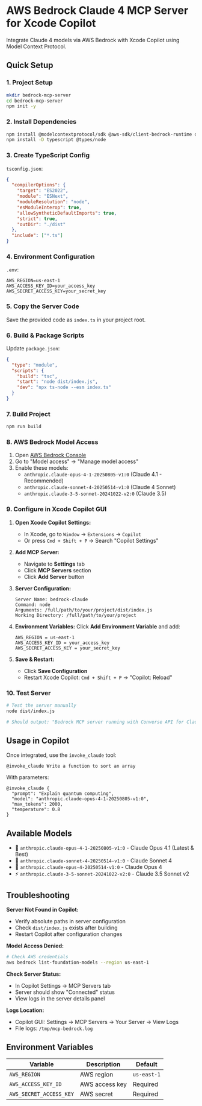 # AWS Bedrock Claude 4 MCP Server for Xcode Copilot

Integrate Claude 4 models via AWS Bedrock with Xcode Copilot using Model Context Protocol.

## Quick Setup

### 1. Project Setup
```bash
mkdir bedrock-mcp-server
cd bedrock-mcp-server
npm init -y
```

### 2. Install Dependencies
```bash
npm install @modelcontextprotocol/sdk @aws-sdk/client-bedrock-runtime dotenv
npm install -D typescript @types/node
```

### 3. Create TypeScript Config
`tsconfig.json`:
```json
{
  "compilerOptions": {
    "target": "ES2022",
    "module": "ESNext",
    "moduleResolution": "node",
    "esModuleInterop": true,
    "allowSyntheticDefaultImports": true,
    "strict": true,
    "outDir": "./dist"
  },
  "include": ["*.ts"]
}
```

### 4. Environment Configuration
`.env`:
```env
AWS_REGION=us-east-1
AWS_ACCESS_KEY_ID=your_access_key
AWS_SECRET_ACCESS_KEY=your_secret_key
```

### 5. Copy the Server Code
Save the provided code as `index.ts` in your project root.

### 6. Build & Package Scripts
Update `package.json`:
```json
{
  "type": "module",
  "scripts": {
    "build": "tsc",
    "start": "node dist/index.js",
    "dev": "npx ts-node --esm index.ts"
  }
}
```

### 7. Build Project
```bash
npm run build
```

### 8. AWS Bedrock Model Access
1. Open [AWS Bedrock Console](https://console.aws.amazon.com/bedrock/)
2. Go to "Model access" → "Manage model access"
3. Enable these models:
   - `anthropic.claude-opus-4-1-20250805-v1:0` (Claude 4.1 - Recommended)
   - `anthropic.claude-sonnet-4-20250514-v1:0` (Claude 4 Sonnet)
   - `anthropic.claude-3-5-sonnet-20241022-v2:0` (Claude 3.5)

### 9. Configure in Xcode Copilot GUI

1. **Open Xcode Copilot Settings:**
   - In Xcode, go to `Window` → `Extensions` → `Copilot`
   - Or press `Cmd + Shift + P` → Search "Copilot Settings"

2. **Add MCP Server:**
   - Navigate to **Settings** tab
   - Click **MCP Servers** section
   - Click **Add Server** button

3. **Server Configuration:**
   ```
   Server Name: bedrock-claude
   Command: node
   Arguments: /full/path/to/your/project/dist/index.js
   Working Directory: /full/path/to/your/project
   ```

4. **Environment Variables:**
   Click **Add Environment Variable** and add:
   ```
   AWS_REGION = us-east-1
   AWS_ACCESS_KEY_ID = your_access_key
   AWS_SECRET_ACCESS_KEY = your_secret_key
   ```

5. **Save & Restart:**
   - Click **Save Configuration**
   - Restart Xcode Copilot: `Cmd + Shift + P` → "Copilot: Reload"

### 10. Test Server
```bash
# Test the server manually
node dist/index.js

# Should output: "Bedrock MCP server running with Converse API for Claude 4 support"
```

## Usage in Copilot

Once integrated, use the `invoke_claude` tool:

```
@invoke_claude Write a function to sort an array
```

With parameters:
```
@invoke_claude {
  "prompt": "Explain quantum computing", 
  "model": "anthropic.claude-opus-4-1-20250805-v1:0",
  "max_tokens": 2000,
  "temperature": 0.8
}
```

## Available Models
- 🥇 `anthropic.claude-opus-4-1-20250805-v1:0` - Claude Opus 4.1 (Latest & Best)
- 🥈 `anthropic.claude-sonnet-4-20250514-v1:0` - Claude Sonnet 4 
- 🥉 `anthropic.claude-opus-4-20250514-v1:0` - Claude Opus 4
- ⚡ `anthropic.claude-3-5-sonnet-20241022-v2:0` - Claude 3.5 Sonnet v2

## Troubleshooting

**Server Not Found in Copilot:**
- Verify absolute paths in server configuration
- Check `dist/index.js` exists after building
- Restart Copilot after configuration changes

**Model Access Denied:**
```bash
# Check AWS credentials
aws bedrock list-foundation-models --region us-east-1
```

**Check Server Status:**
- In Copilot Settings → MCP Servers tab
- Server should show "Connected" status
- View logs in the server details panel

**Logs Location:**
- Copilot GUI: Settings → MCP Servers → Your Server → View Logs
- File logs: `/tmp/mcp-bedrock.log`

## Environment Variables
| Variable | Description | Default |
|----------|-------------|---------|
| `AWS_REGION` | AWS region | `us-east-1` |
| `AWS_ACCESS_KEY_ID` | AWS access key | Required |
| `AWS_SECRET_ACCESS_KEY` | AWS secret | Required |
